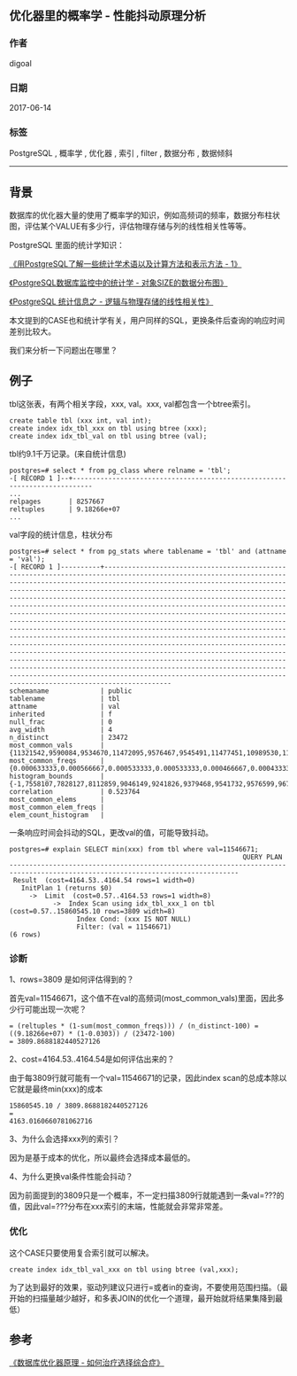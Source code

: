 ## 优化器里的概率学 - 性能抖动原理分析  
        
### 作者        
digoal        
        
### 日期        
2017-06-14        
        
### 标签        
PostgreSQL , 概率学 , 优化器 , 索引 , filter , 数据分布 , 数据倾斜       
        
----        
        
## 背景   
数据库的优化器大量的使用了概率学的知识，例如高频词的频率，数据分布柱状图，评估某个VALUE有多少行，评估物理存储与列的线性相关性等等。  
  
PostgreSQL 里面的统计学知识：  
  
[《用PostgreSQL了解一些统计学术语以及计算方法和表示方法 - 1》](../201503/20150303_02.md)    
  
[《PostgreSQL数据库监控中的统计学 - 对象SIZE的数据分布图》](../201509/20150919_01.md)    
  
[《PostgreSQL 统计信息之 - 逻辑与物理存储的线性相关性》](../201502/20150228_01.md)    
  
本文提到的CASE也和统计学有关，用户同样的SQL，更换条件后查询的响应时间差别比较大。  
  
我们来分析一下问题出在哪里？  
  
## 例子  
tbl这张表，有两个相关字段，xxx, val。xxx, val都包含一个btree索引。  
  
```  
create table tbl (xxx int, val int);  
create index idx_tbl_xxx on tbl using btree (xxx);  
create index idx_tbl_val on tbl using btree (val);  
```  
  
tbl约9.1千万记录。(来自统计信息)  
  
```  
postgres=# select * from pg_class where relname = 'tbl';  
-[ RECORD 1 ]--+---------------------------------------------------------------------------  
...  
relpages       | 8257667  
reltuples      | 9.18266e+07  
...  
```  
  
val字段的统计信息，柱状分布  
  
```  
postgres=# select * from pg_stats where tablename = 'tbl' and (attname = 'val');  
-[ RECORD 1 ]----------+-----------------------------------------------------------------------------------------------------------------------------------------------------------------------------------------------------------------------------------------------------------------------------------------------------------------------------------------------------------------------------------------------------------------------------------------------------------------------------------------------------------------------------------------------------------------------------------------------------------------------------------------------------------------------------------------------------------------------------------------------------------------------------------------------------------------------------------------------------------------------------------------------------------------------------------------------------------------------------------------------------------------------------------------------------------------------------------------------------------  
schemaname             | public  
tablename              | tbl  
attname                | val  
inherited              | f  
null_frac              | 0  
avg_width              | 4  
n_distinct             | 23472  
most_common_vals       | {11321542,9590084,9534670,11472095,9576467,9545491,11477451,10989530,11207289,11366499,11478550,11507267,10147621,10915696,11265877,11397691,10943926,11299197,11375631,11382656,11383293,11397909,11433126,11440696,11455808,11502873,9309452,9419251,9831208,10915491,10954298,10968050,10971601,10971856,11350206,11365070,11418452,11424692,11453932,11455400,11456117,11462578,11477841,11495983,11499188,11519466,11526843,11538523,9309313,9507528,9570697,9589957,9848424,10211296,10403265,10740134,10851181,10905772,10925615,10942712,10988994,10991227,10997731,10999386,11365698,11370643,11401522,11415268,11418400,11420980,11431494,11432202,11432813,11440231,11450771,11452106,11474915,11475542,11501297,11505822,11507072,11512290,11541832,9516436,9571509,9572190,9576510,9869955,9870066,10760447,10760491,10890296,10898933,10902740,10905208,10907293,10916731,10917591,10927390,10933657}  
most_common_freqs      | {0.000633333,0.000566667,0.000533333,0.000533333,0.000466667,0.000433333,0.000433333,0.0004,0.0004,0.0004,0.0004,0.0004,0.000366667,0.000366667,0.000366667,0.000366667,0.000333333,0.000333333,0.000333333,0.000333333,0.000333333,0.000333333,0.000333333,0.000333333,0.000333333,0.000333333,0.0003,0.0003,0.0003,0.0003,0.0003,0.0003,0.0003,0.0003,0.0003,0.0003,0.0003,0.0003,0.0003,0.0003,0.0003,0.0003,0.0003,0.0003,0.0003,0.0003,0.0003,0.0003,0.000266667,0.000266667,0.000266667,0.000266667,0.000266667,0.000266667,0.000266667,0.000266667,0.000266667,0.000266667,0.000266667,0.000266667,0.000266667,0.000266667,0.000266667,0.000266667,0.000266667,0.000266667,0.000266667,0.000266667,0.000266667,0.000266667,0.000266667,0.000266667,0.000266667,0.000266667,0.000266667,0.000266667,0.000266667,0.000266667,0.000266667,0.000266667,0.000266667,0.000266667,0.000266667,0.000233333,0.000233333,0.000233333,0.000233333,0.000233333,0.000233333,0.000233333,0.000233333,0.000233333,0.000233333,0.000233333,0.000233333,0.000233333,0.000233333,0.000233333,0.000233333,0.000233333}  
histogram_bounds       | {-1,7558107,7828127,8112859,9046149,9241826,9379468,9541732,9576599,9672961,9846871,9860375,9870728,10060192,10351217,10740412,10856432,10893866,10902117,10906515,10913106,10918910,10925204,10931076,10938203,10944727,10950843,10958976,10963704,10969886,10972265,10975634,10980061,10985045,10988826,10993407,10997844,10999535,11000963,11087834,11109438,11118360,11127807,11282790,11299113,11321740,11341584,11355644,11359298,11363485,11365828,11367262,11371057,11372356,11376100,11382254,11383472,11387734,11398387,11403238,11414003,11419357,11420978,11421807,11424546,11428043,11430424,11434838,11438052,11440476,11442560,11450686,11453180,11455088,11455714,11461724,11472384,11473771,11474364,11474986,11476815,11480406,11483760,11486407,11489680,11492521,11497577,11503852,11507380,11509618,11512309,11515497,11518366,11522532,11525500,11526789,11529964,11534552,11540765,11544743,11559885}  
correlation            | 0.523764  
most_common_elems      |  
most_common_elem_freqs |  
elem_count_histogram   |  
```  
  
一条响应时间会抖动的SQL，更改val的值，可能导致抖动。  
  
```  
postgres=# explain SELECT min(xxx) from tbl where val=11546671;  
                                                           QUERY PLAN  
--------------------------------------------------------------------------------------------------------------------------------  
 Result  (cost=4164.53..4164.54 rows=1 width=0)  
   InitPlan 1 (returns $0)  
     ->  Limit  (cost=0.57..4164.53 rows=1 width=8)  
           ->  Index Scan using idx_tbl_xxx_1 on tbl  (cost=0.57..15860545.10 rows=3809 width=8)  
                 Index Cond: (xxx IS NOT NULL)  
                 Filter: (val = 11546671)  
(6 rows)  
```  
  
### 诊断  
1、rows=3809 是如何评估得到的？  
  
首先val=11546671，这个值不在val的高频词(most_common_vals)里面，因此多少行可能出现一次呢？  
  
```  
= (reltuples * (1-sum(most_common_freqs))) / (n_distinct-100) = ((9.18266e+07) * (1-0.0303)) / (23472-100)  
= 3809.8688182440527126  
```  
  
2、cost=4164.53..4164.54是如何评估出来的？  
  
由于每3809行就可能有一个val=11546671的记录，因此index scan的总成本除以它就是最终min(xxx)的成本  
  
```  
15860545.10 / 3809.8688182440527126  
=  
4163.0160660781062716  
```  
  
3、为什么会选择xxx列的索引？  
  
因为是基于成本的优化，所以最终会选择成本最低的。  
  
4、为什么更换val条件性能会抖动？  
  
因为前面提到的3809只是一个概率，不一定扫描3809行就能遇到一条val=???的值，因此val=???分布在xxx索引的末端，性能就会非常非常差。  
  
### 优化  
这个CASE只要使用复合索引就可以解决。  
  
```  
create index idx_tbl_val_xxx on tbl using btree (val,xxx);  
```  
  
为了达到最好的效果，驱动列建议只进行=或者in的查询，不要使用范围扫描。（最开始的扫描量越少越好，和多表JOIN的优化一个道理，最开始就将结果集降到最低）      
  
## 参考  
[《数据库优化器原理 - 如何治疗选择综合症》](../201705/20170507_01.md)    
  
  

